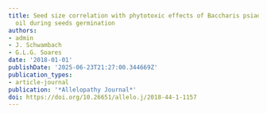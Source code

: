 ```yaml
---
title: Seed size correlation with phytotoxic effects of Baccharis psiadioides essential
  oil during seeds germination
authors:
- admin
- J. Schwambach
- G.L.G. Soares
date: '2018-01-01'
publishDate: '2025-06-23T21:27:00.344669Z'
publication_types:
- article-journal
publication: '*Allelopathy Journal*'
doi: https://doi.org/10.26651/allelo.j/2018-44-1-1157
---
```

